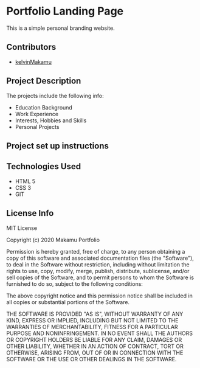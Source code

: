 # Portfolio Landing Page
This is a simple personal branding website.
## Contributors
* [kelvinMakamu](https://github.com/kelvinMakamu)
## Project Description
The projects include the following info:
* Education Background
* Work Experience
* Interests, Hobbies and Skills
* Personal Projects
## Project set up instructions
## Technologies Used
* HTML 5
* CSS 3
* GIT
## License Info
MIT License

Copyright (c) 2020 Makamu Portfolio

Permission is hereby granted, free of charge, to any person obtaining a copy of this software and associated documentation files (the "Software"), to deal in the Software without restriction, including without limitation the rights to use, copy, modify, merge, publish, distribute, sublicense, and/or sell copies of the Software, and to permit persons to whom the Software is furnished to do so, subject to the following conditions:

The above copyright notice and this permission notice shall be included in all copies or substantial portions of the Software.

THE SOFTWARE IS PROVIDED "AS IS", WITHOUT WARRANTY OF ANY KIND, EXPRESS OR IMPLIED, INCLUDING BUT NOT LIMITED TO THE WARRANTIES OF MERCHANTABILITY, FITNESS FOR A PARTICULAR PURPOSE AND NONINFRINGEMENT. IN NO EVENT SHALL THE AUTHORS OR COPYRIGHT HOLDERS BE LIABLE FOR ANY CLAIM, DAMAGES OR OTHER LIABILITY, WHETHER IN AN ACTION OF CONTRACT, TORT OR OTHERWISE, ARISING FROM, OUT OF OR IN CONNECTION WITH THE SOFTWARE OR THE USE OR OTHER DEALINGS IN THE SOFTWARE.